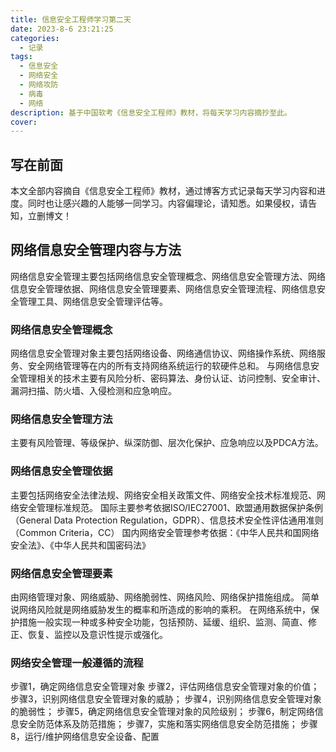 ```yaml
---
title: 信息安全工程师学习第二天
date: 2023-8-6 23:21:25
categories:
  - 记录
tags:
  - 信息安全
  - 网络安全
  - 网络攻防
  - 病毒
  - 网络
description: 基于中国软考《信息安全工程师》教材，将每天学习内容摘抄至此。
cover:
---
```

## 写在前面
本文全部内容摘自《信息安全工程师》教材，通过博客方式记录每天学习内容和进度。同时也让感兴趣的人能够一同学习。内容偏理论，请知悉。如果侵权，请告知，立删博文！
## 网络信息安全管理内容与方法
网络信息安全管理主要包括网络信息安全管理概念、网络信息安全管理方法、网络信息安全管理依据、网络信息安全管理要素、网络信息安全管理流程、网络信息安全管理工具、网络信息安全管理评估等。
### 网络信息安全管理概念
网络信息安全管理对象主要包括网络设备、网络通信协议、网络操作系统、网络服务、安全网络管理等在内的所有支持网络系统运行的软硬件总和。
与网络信息安全管理相关的技术主要有风险分析、密码算法、身份认证、访问控制、安全审计、漏洞扫描、防火墙、入侵检测和应急响应。
### 网络信息安全管理方法
主要有风险管理、等级保护、纵深防御、层次化保护、应急响应以及PDCA方法。
### 网络信息安全管理依据
主要包括网络安全法律法规、网络安全相关政策文件、网络安全技术标准规范、网络安全管理标准规范。
国际主要参考依据ISO/IEC27001、欧盟通用数据保护条例（General Data Protection Regulation，GDPR）、信息技术安全性评估通用准则（Common Criteria，CC）
国内网络安全管理参考依据：《中华人民共和国网络安全法》、《中华人民共和国密码法》
### 网络信息安全管理要素
由网络管理对象、网络威胁、网络脆弱性、网络风险、网络保护措施组成。
简单说网络风险就是网络威胁发生的概率和所造成的影响的乘积。
在网络系统中，保护措施一般实现一种或多种安全功能，包括预防、延缓、组织、监测、简直、修正、恢复、监控以及意识性提示或强化。
### 网络安全管理一般遵循的流程
步骤1，确定网络信息安全管理对象
步骤2，评估网络信息安全管理对象的价值；
步骤3，识别网络信息安全管理对象的威胁；
步骤4，识别网络信息安全管理对象的脆弱性；
步骤5，确定网络信息安全管理对象的风险级别；
步骤6，制定网络信息安全防范体系及防范措施；
步骤7，实施和落实网络信息安全防范措施；
步骤8，运行/维护网络信息安全设备、配置





